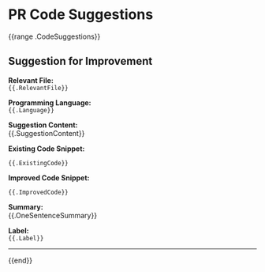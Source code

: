 # PR Code Suggestions

{{range .CodeSuggestions}}
## Suggestion for Improvement

**Relevant File:**  
`{{.RelevantFile}}`

**Programming Language:**  
`{{.Language}}`

**Suggestion Content:**  
{{.SuggestionContent}}

**Existing Code Snippet:**  
```{{.Language}}
{{.ExistingCode}}
```

**Improved Code Snippet:**  
```{{.Language}}
{{.ImprovedCode}}
```

**Summary:**  
{{.OneSentenceSummary}}

**Label:**  
`{{.Label}}`

---
{{end}}
